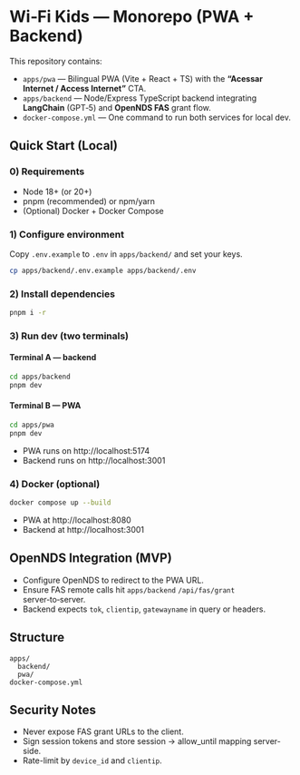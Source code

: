 
# Wi‑Fi Kids — Monorepo (PWA + Backend)

This repository contains:
- `apps/pwa` — Bilingual PWA (Vite + React + TS) with the **“Acessar Internet / Access Internet”** CTA.
- `apps/backend` — Node/Express TypeScript backend integrating **LangChain** (GPT‑5) and **OpenNDS FAS** grant flow.
- `docker-compose.yml` — One command to run both services for local dev.

## Quick Start (Local)

### 0) Requirements
- Node 18+ (or 20+)
- pnpm (recommended) or npm/yarn
- (Optional) Docker + Docker Compose

### 1) Configure environment
Copy `.env.example` to `.env` in `apps/backend/` and set your keys.

```bash
cp apps/backend/.env.example apps/backend/.env
```

### 2) Install dependencies
```bash
pnpm i -r
```

### 3) Run dev (two terminals) 
#### Terminal A — backend
```bash
cd apps/backend
pnpm dev
```

#### Terminal B — PWA
```bash
cd apps/pwa
pnpm dev
```
- PWA runs on http://localhost:5174
- Backend runs on http://localhost:3001

### 4) Docker (optional)
```bash
docker compose up --build
```
- PWA at http://localhost:8080
- Backend at http://localhost:3001

## OpenNDS Integration (MVP)
- Configure OpenNDS to redirect to the PWA URL.
- Ensure FAS remote calls hit `apps/backend` `/api/fas/grant` server‑to‑server.
- Backend expects `tok`, `clientip`, `gatewayname` in query or headers.

## Structure
```
apps/
  backend/
  pwa/
docker-compose.yml
```

## Security Notes
- Never expose FAS grant URLs to the client.
- Sign session tokens and store session → allow_until mapping server-side.
- Rate-limit by `device_id` and `clientip`.
